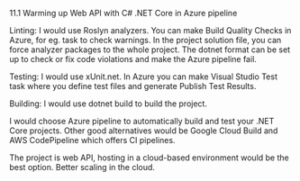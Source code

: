 11.1 Warming up
Web API with C# .NET Core in Azure pipeline

Linting: I would use Roslyn analyzers. You can make Build Quality Checks in Azure, for eg. task to check warnings. In the project solution file, you can force analyzer packages to the whole project. The dotnet format can be set up to check or fix code violations and make the Azure pipeline fail.

Testing: I would use xUnit.net. In Azure you can make Visual Studio Test task where you define test files and generate Publish Test Results.

Building: I would use dotnet build to build the project.

I would choose Azure pipeline to automatically build and test your .NET Core projects.
Other good alternatives would be Google Cloud Build and AWS CodePipeline which offers CI pipelines.

The project is web API, hosting in a cloud-based environment would be the best option. Better scaling in the cloud.

